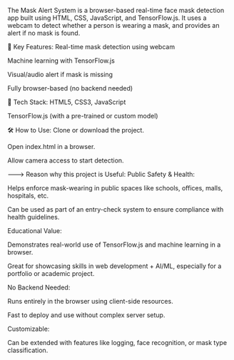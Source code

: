 The Mask Alert System is a browser-based real-time face mask detection app built using HTML, CSS, JavaScript, and TensorFlow.js. It uses a webcam to detect whether a person is wearing a mask, and provides an alert if no mask is found.

🔧 Key Features:
Real-time mask detection using webcam

Machine learning with TensorFlow.js

Visual/audio alert if mask is missing

Fully browser-based (no backend needed)

🧰 Tech Stack:
HTML5, CSS3, JavaScript

TensorFlow.js (with a pre-trained or custom model)

🛠 How to Use:
Clone or download the project.

Open index.html in a browser.

Allow camera access to start detection.   



---> Reason why this project is Useful:
Public Safety & Health:

Helps enforce mask-wearing in public spaces like schools, offices, malls, hospitals, etc.

Can be used as part of an entry-check system to ensure compliance with health guidelines.

Educational Value:

Demonstrates real-world use of TensorFlow.js and machine learning in a browser.

Great for showcasing skills in web development + AI/ML, especially for a portfolio or academic project.

No Backend Needed:

Runs entirely in the browser using client-side resources.

Fast to deploy and use without complex server setup.

Customizable:

Can be extended with features like logging, face recognition, or mask type classification.
